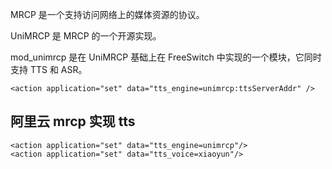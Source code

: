 MRCP 是一个支持访问网络上的媒体资源的协议。

UniMRCP 是 MRCP 的一个开源实现。

mod_unimrcp 是在 UniMRCP 基础上在 FreeSwitch 中实现的一个模块，它同时支持 TTS 和 ASR。

```
<action application="set" data="tts_engine=unimrcp:ttsServerAddr" />
```


## 阿里云 mrcp 实现 tts

```
<action application="set" data="tts_engine=unimrcp"/>
<action application="set" data="tts_voice=xiaoyun"/>
```
